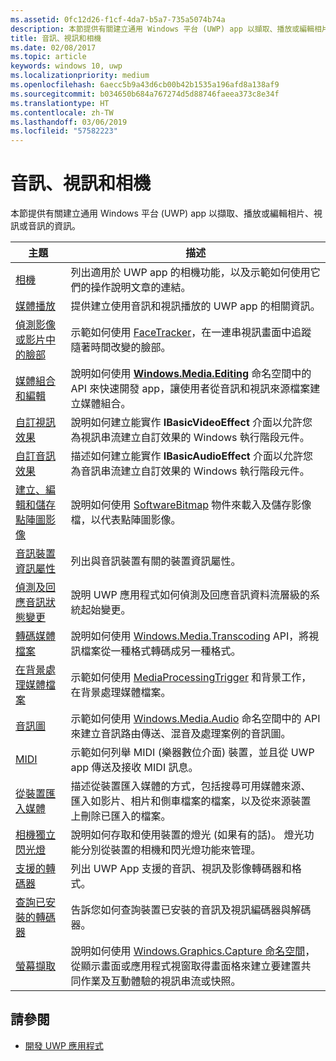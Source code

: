 ```yaml
---
ms.assetid: 0fc12d26-f1cf-4da7-b5a7-735a5074b74a
description: 本節提供有關建立通用 Windows 平台 (UWP) app 以擷取、播放或編輯相片、視訊或音訊的資訊。
title: 音訊、視訊和相機
ms.date: 02/08/2017
ms.topic: article
keywords: windows 10, uwp
ms.localizationpriority: medium
ms.openlocfilehash: 6aecc5b9a43d6cb00b42b1535a196afd8a138af9
ms.sourcegitcommit: b034650b684a767274d5d88746faeea373c8e34f
ms.translationtype: HT
ms.contentlocale: zh-TW
ms.lasthandoff: 03/06/2019
ms.locfileid: "57582223"
---
```

# <a name="audio-video-and-camera"></a>音訊、視訊和相機


本節提供有關建立通用 Windows 平台 (UWP) app 以擷取、播放或編輯相片、視訊或音訊的資訊。
 
| 主題                                                                                             | 描述                                                                                                                                                                                                                                                                                    |
|---------------------------------------------------------------------------------------------------|------------------------------------------------------------------------------------------------------------------------------------------------------------------------------------------------------------------------------------------------------------------------------------------------|
| [相機](camera.md) | 列出適用於 UWP app 的相機功能，以及示範如何使用它們的操作說明文章的連結。 |
| [媒體播放](media-playback.md) | 提供建立使用音訊和視訊播放的 UWP app 的相關資訊。 |
| [偵測影像或影片中的臉部](detect-and-track-faces-in-an-image.md) | 示範如何使用 [FaceTracker](https://msdn.microsoft.com/library/windows/apps/dn974150)，在一連串視訊畫面中追蹤隨著時間改變的臉部。 |
| [媒體組合和編輯](media-compositions-and-editing.md) | 說明如何使用 [**Windows.Media.Editing**](https://msdn.microsoft.com/library/windows/apps/dn640565) 命名空間中的 API 來快速開發 app，讓使用者從音訊和視訊來源檔案建立媒體組合。 |
| [自訂視訊效果](custom-video-effects.md) | 說明如何建立能實作 **IBasicVideoEffect** 介面以允許您為視訊串流建立自訂效果的 Windows 執行階段元件。 |
| [自訂音訊效果](custom-audio-effects.md) | 描述如何建立能實作 **IBasicAudioEffect** 介面以允許您為音訊串流建立自訂效果的 Windows 執行階段元件。 |
| [建立、編輯和儲存點陣圖影像](imaging.md) | 說明如何使用 [SoftwareBitmap](https://msdn.microsoft.com/library/windows/apps/dn887358) 物件來載入及儲存影像檔，以代表點陣圖影像。  |
| [音訊裝置資訊屬性](audio-device-information-properties.md)  | 列出與音訊裝置有關的裝置資訊屬性。 |
| [偵測及回應音訊狀態變更](detect-and-respond-to-audio-state-changes.md)  | 說明 UWP 應用程式如何偵測及回應音訊資料流層級的系統起始變更。 |
| [轉碼媒體檔案](transcode-media-files.md) | 說明如何使用 [Windows.Media.Transcoding](https://msdn.microsoft.com/library/windows/apps/br207105) API，將視訊檔案從一種格式轉碼成另一種格式。 |
| [在背景處理媒體檔案](process-media-files-in-the-background.md) | 示範如何使用 [MediaProcessingTrigger](https://msdn.microsoft.com/library/windows/apps/dn806005) 和背景工作，在背景處理媒體檔案。 |
| [音訊圖](audio-graphs.md) | 示範如何使用 [Windows.Media.Audio](https://msdn.microsoft.com/library/windows/apps/dn914341) 命名空間中的 API 來建立音訊路由傳送、混音及處理案例的音訊圖。 |
| [MIDI](midi.md) | 示範如何列舉 MIDI (樂器數位介面) 裝置，並且從 UWP app 傳送及接收 MIDI 訊息。 |
| [從裝置匯入媒體](import-media-from-a-device.md) | 描述從裝置匯入媒體的方式，包括搜尋可用媒體來源、匯入如影片、相片和側車檔案的檔案，以及從來源裝置上刪除已匯入的檔案。 |
| [相機獨立閃光燈](camera-independent-flashlight.md) | 說明如何存取和使用裝置的燈光 (如果有的話)。 燈光功能分別從裝置的相機和閃光燈功能來管理。 |
| [支援的轉碼器](supported-codecs.md) | 列出 UWP App 支援的音訊、視訊及影像轉碼器和格式。 |
| [查詢已安裝的轉碼器](codec-query.md) | 告訴您如何查詢裝置已安裝的音訊及視訊編碼器與解碼器。 |
| [螢幕擷取](screen-capture.md) | 說明如何使用 [Windows.Graphics.Capture 命名空間](https://docs.microsoft.com/uwp/api/windows.graphics.capture)，從顯示畫面或應用程式視窗取得畫面格來建立要建置共同作業及互動體驗的視訊串流或快照。 |

## <a name="see-also"></a>請參閱
- [開發 UWP 應用程式](https://developer.microsoft.com/windows/develop)

 

 

 




